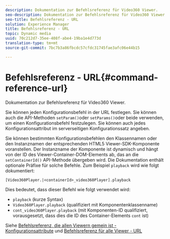 ```yaml
---
description: Dokumentation zur Befehlsreferenz für Video360 Viewer.
seo-description: Dokumentation zur Befehlsreferenz für Video360 Viewer.
seo-title: Befehlsreferenz - URL
solution: Experience Manager
title: Befehlsreferenz - URL
topic: Dynamic media
uuid: 70c212d7-35ee-408f-abe4-19ba1e4d773d
translation-type: tm+mt
source-git-commit: 7bc7b3a86fbcdc57cfdc31745fae3afc06e44b15

---
```



# Befehlsreferenz - URL{#command-reference-url}

Dokumentation zur Befehlsreferenz für Video360 Viewer.

Sie können jeden Konfigurationsbefehl in der URL festlegen. Sie können auch die API-Methoden `setParam()`oder `setParams()`oder beide verwenden, um einen Konfigurationsbefehl festzulegen. Sie können auch jedes Konfigurationsattribut im serverseitigen Konfigurationssatz angeben.

Sie können bestimmten Konfigurationsbefehlen den Klassennamen oder den Instanznamen der entsprechenden HTML5 Viewer-SDK-Komponente voranstellen. Der Instanzname der Komponente ist dynamisch und hängt von der ID des Viewer-Container-DOM-Elements ab, das an die `setContainerId()` API-Methode übergeben wird. Die Dokumentation enthält optionale Präfixe für solche Befehle. Zum Beispiel `playback` wird wie folgt dokumentiert:

```
[Video360Player.|<containerId>_video360Player].playback
```

Dies bedeutet, dass dieser Befehl wie folgt verwendet wird:

* `playback` (kurze Syntax)
* `Video360Player.playback` (qualifiziert mit Komponentenklassenname)
* `cont_video360Player.playback` (mit Komponenten-ID qualifiziert, vorausgesetzt, dass dies die ID des Container-Elements `cont` ist)

Siehe [Befehlsreferenz, die allen Viewern gemein ist - Konfigurationsattribute](../../../r-html5-viewer-20-cmdref-configattrib/r-html5-viewer-20-cmdref-configattrib.md#concept-850e0f2c49b949deb7cfbfd330d329bd) und [Befehlsreferenz für alle Viewer - URL](../../../c-html5-viewer-20-cmdref-url/c-html5-viewer-20-cmdref-url.md#concept-9b337f349b7b406b8c33c7ee96b3e226)
